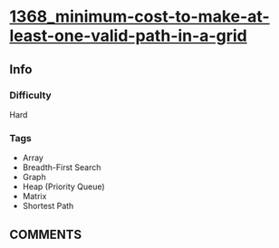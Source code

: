 # [1368_minimum-cost-to-make-at-least-one-valid-path-in-a-grid](https://leetcode.com/problems/minimum-cost-to-make-at-least-one-valid-path-in-a-grid)

## Info

### Difficulty

Hard

### Tags

- Array
- Breadth-First Search
- Graph
- Heap (Priority Queue)
- Matrix
- Shortest Path

## __COMMENTS__

> 
